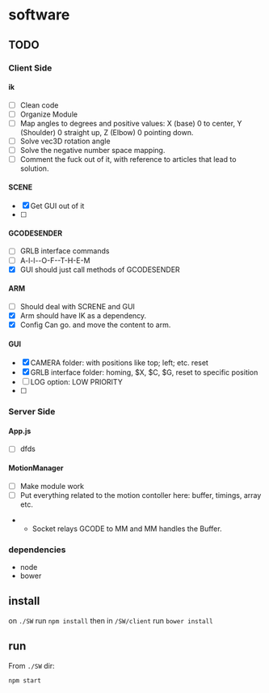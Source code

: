 # software
## TODO
### Client Side
#### ik
- [ ] Clean code
- [ ] Organize Module
- [ ] Map angles to degrees and positive values: X (base) 0 to center, Y (Shoulder) 0 straight up, Z (Elbow) 0 pointing down.
- [ ] Solve vec3D rotation angle
- [ ] Solve the negative number space mapping.
- [ ] Comment the fuck out of it, with reference to articles that lead to solution.

#### SCENE
- [X] Get GUI out of it
- [ ]

#### GCODESENDER
- [ ] GRLB interface commands
- [ ] A-l-l--O-F--T-H-E-M
- [x] GUI should just call methods of GCODESENDER

#### ARM
- [ ] Should deal with SCRENE and GUI
- [x] Arm should have IK as a dependency.
- [x] Config Can go. and move the content to arm.

#### GUI
- [x] CAMERA folder: with positions like top; left; etc. reset
- [x] GRLB interface folder: homing, $X, $C, $G, reset to specific position
- [ ] LOG option: LOW PRIORITY
- [ ]

### Server Side
#### App.js
- [ ] dfds

#### MotionManager
- [ ] Make module work
- [ ] Put everything related to the motion contoller here: buffer, timings, array etc.
- - Socket relays GCODE to MM and MM handles the Buffer.


### dependencies
* node
* bower

## install

on `./SW` run `npm install` then in `/SW/client` run `bower install`


## run
From `./SW` dir:
```
npm start
```

